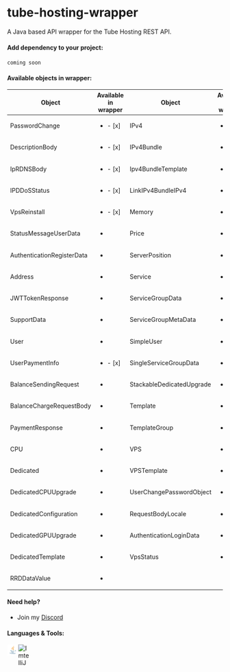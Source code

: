 # tube-hosting-wrapper

A Java based API wrapper for the Tube Hosting REST API.

#### Add dependency to your project:

```
coming soon
```

#### Available objects in wrapper:

| Object                     | Available in wrapper     | Object                    | Available in wrapper | Object                    | Available in wrapper |
|----------------------------|--------------------------|---------------------------|----------------------|---------------------------|----------------------|
| PasswordChange             | <ul><li>- [x] </li></ul> | IPv4                      | <ul><li> </li></ul>  | KvmOs                     | <ul><li> </li></ul>  |
| DescriptionBody            | <ul><li>- [x] </li></ul> | IPv4Bundle                | <ul><li> </li></ul>  | SearchResultObject        | <ul><li> </li></ul>  |
| IpRDNSBody                 | <ul><li>- [x] </li></ul> | Ipv4BundleTemplate        | <ul><li> </li></ul>  | SecondaryOwner            | <ul><li> </li></ul>  |
| IPDDoSStatus               | <ul><li>- [x] </li></ul> | LinkIPv4BundleIPv4        | <ul><li> </li></ul>  | CombahtonDDoSAttack       | <ul><li> </li></ul>  |
| VpsReinstall               | <ul><li>- [x] </li></ul> | Memory                    | <ul><li> </li></ul>  | ServiceGroupInvite        | <ul><li> </li></ul>  |
| StatusMessageUserData      | <ul><li> </li></ul>      | Price                     | <ul><li> </li></ul>  | BalanceChange             | <ul><li> </li></ul>  |
| AuthenticationRegisterData | <ul><li> </li></ul>      | ServerPosition            | <ul><li> </li></ul>  | Invoice                   | <ul><li> </li></ul>  |
| Address                    | <ul><li> </li></ul>      | Service                   | <ul><li> </li></ul>  | InvoiceItem               | <ul><li> </li></ul>  |
| JWTTokenResponse           | <ul><li> </li></ul>      | ServiceGroupData          | <ul><li> </li></ul>  | Name                      | <ul><li> </li></ul>  |
| SupportData                | <ul><li> </li></ul>      | ServiceGroupMetaData      | <ul><li> </li></ul>  | Payment                   | <ul><li> </li></ul>  |
| User                       | <ul><li> </li></ul>      | SimpleUser                | <ul><li> </li></ul>  | PaymentBundle             | <ul><li> </li></ul>  |
| UserPaymentInfo            | <ul><li>- [x] </li></ul> | SingleServiceGroupData    | <ul><li> </li></ul>  | SearchResultPaymentBundle | <ul><li> </li></ul>  |
| BalanceSendingRequest      | <ul><li> </li></ul>      | StackableDedicatedUpgrade | <ul><li> </li></ul>  | SearchResultBalanceChange | <ul><li> </li></ul>  |
| BalanceChargeRequestBody   | <ul><li> </li></ul>      | Template                  | <ul><li> </li></ul>  | CombahtonDDoSIPStatus     | <ul><li> </li></ul>  |
| PaymentResponse            | <ul><li> </li></ul>      | TemplateGroup             | <ul><li> </li></ul>  | DDoSMetric                | <ul><li> </li></ul>  |
| CPU                        | <ul><li> </li></ul>      | VPS                       | <ul><li> </li></ul>  | DDoSAttack                | <ul><li> </li></ul>  |
| Dedicated                  | <ul><li> </li></ul>      | VPSTemplate               | <ul><li> </li></ul>  | DDoSSample                | <ul><li> </li></ul>  |
| DedicatedCPUUpgrade        | <ul><li> </li></ul>      | UserChangePasswordObject  | <ul><li> </li></ul>  | BandwidthResponse         | <ul><li> </li></ul>  |
| DedicatedConfiguration     | <ul><li> </li></ul>      | RequestBodyLocale         | <ul><li> </li></ul>  | DedicatedStatisticsResult | <ul><li> </li></ul>  |
| DedicatedGPUUpgrade        | <ul><li> </li></ul>      | AuthenticationLoginData   | <ul><li> </li></ul>  | GPU                       | <ul><li> </li></ul>  |
| DedicatedTemplate          | <ul><li> </li></ul>      | VpsStatus                 | <ul><li> </li></ul>  | Disk                      | <ul><li> </li></ul>  |
| RRDDataValue               | <ul><li> </li></ul>      |

#### Need help?

- Join my [Discord](https://discord.gg/q9JJGjRXvV)

#### Languages & Tools:

[<img align="left" alt="Java" width="26px" src="https://github.com/edent/SuperTinyIcons/blob/master/images/svg/java.svg" />][wikipediajava]
[<img align="left" alt="ImtelliJ" width="26px" src="https://upload.wikimedia.org/wikipedia/commons/thumb/f/f4/IntelliJ_IDEA_Edu_Icon.svg/2048px-IntelliJ_IDEA_Edu_Icon.svg.png" />][wikipediaintellij]

[wikipediajava]: https://en.wikipedia.org/wiki/Java_(programming_language)

[wikipediaintellij]: https://en.wikipedia.org/wiki/IntelliJ_IDEA


